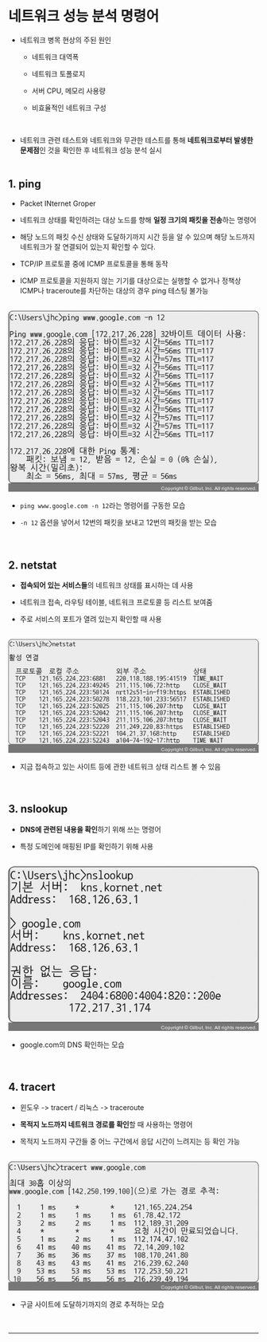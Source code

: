 # 네트워크 성능 분석 명령어

- 네트워크 병목 현상의 주된 원인
  - 네트워크 대역폭<BR>

  - 네트워크 토폴로지
  - 서버 CPU, 메모리 사용량
  - 비효율적인 네트워크 구성
<BR>

- 네트워크 관련 테스트와 네트워크와 무관한 테스트를 통해 **네트워크로부터 발생한 문제점**인 것을 확인한 후 네트워크 성능 분석 실시
<BR><BR>

## 1. **ping**
- Packet INternet Groper<br>

- 네트워크 상태를 확인하려는 대상 노드를 향해 **일정 크기의 패킷을 전송**하는 명령어
- 해당 노드의 패킷 수신 상태와 도달하기까지 시간 등을 알 수 있으며 해당 노드까지 네트워크가 잘 연결되어 있는지 확인할 수 있다.
- TCP/IP 프로토콜 중에 ICMP 프로토콜을 통해 동작
- ICMP 프로토콜을 지원하지 않는 기기를 대상으로는 실행할 수 없거나 정책상 ICMP나 traceroute를 차단하는 대상의 경우 ping 테스팅 불가능
<br><br>

![ping example img](../../img/ping.jpg)
- `ping www.google.com -n 12`라는 명령어를 구동한 모습<br>

- `-n 12` 옵션을 넣어서 12번의 패킷을 보내고 12번의 패킷을 받는 모습
<br><br><br>


## 2. **netstat**
- **접속되어 있는 서비스들**의 네트워크 상태를 표시하는 데 사용<br>

- 네트워크 접속, 라우팅 테이블, 네트워크 프로토콜 등 리스트 보여줌
- 주로 서비스의 포트가 열려 있는지 확인할 때 사용
<br><br>

![netstat example img](../../img/netstat.jpg)
- 지금 접속하고 있는 사이트 등에 관한 네트워크 상태 리스트 볼 수 있음
<br><br><br> 


## 3. **nslookup**
- **DNS에 관련된 내용을 확인**하기 위해 쓰는 명령어<BR>

- 특정 도메인에 매핑된 IP를 확인하기 위해 사용
<br><br>

![nslookup example img](../../img/nslookup.jpg)
- google.com의 DNS 확인하는 모습
<br><br><br> 

## 4. **tracert**
- 윈도우 -> tracert  / 리눅스 -> traceroute<br>

- **목적지 노드까지 네트워크 경로를 확인**할 때 사용하는 명령어
- 목적지 노드까지 구간들 중 어느 구간에서 응답 시간이 느려지는 등 확인 가능
<br><br>

![tracert example img](../../img/tracert.jpg)
- 구글 사이트에 도달하기까지의 경로 추적하는 모습
<br><br><br> 

---

